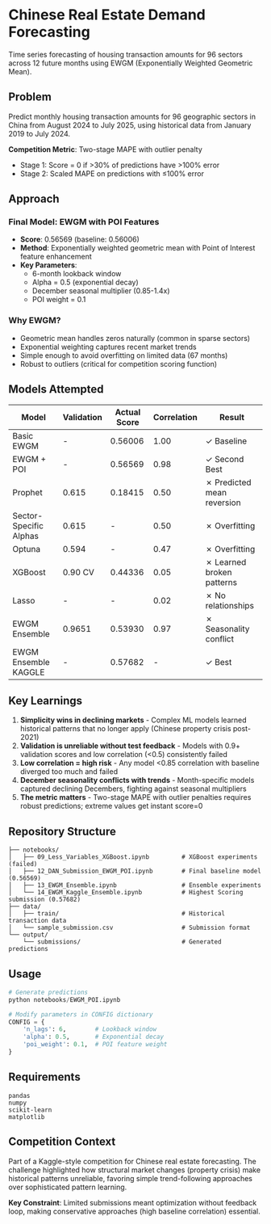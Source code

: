 # Chinese Real Estate Demand Forecasting

Time series forecasting of housing transaction amounts for 96 sectors across 12 future months using EWGM (Exponentially Weighted Geometric Mean).

## Problem

Predict monthly housing transaction amounts for 96 geographic sectors in China from August 2024 to July 2025, using historical data from January 2019 to July 2024.

**Competition Metric**: Two-stage MAPE with outlier penalty
- Stage 1: Score = 0 if >30% of predictions have >100% error
- Stage 2: Scaled MAPE on predictions with ≤100% error

## Approach

### Final Model: EWGM with POI Features
- **Score**: 0.56569 (baseline: 0.56006)
- **Method**: Exponentially weighted geometric mean with Point of Interest feature enhancement
- **Key Parameters**: 
  - 6-month lookback window
  - Alpha = 0.5 (exponential decay)
  - December seasonal multiplier (0.85-1.4x)
  - POI weight = 0.1

### Why EWGM?
- Geometric mean handles zeros naturally (common in sparse sectors)
- Exponential weighting captures recent market trends
- Simple enough to avoid overfitting on limited data (67 months)
- Robust to outliers (critical for competition scoring function)

## Models Attempted

| Model | Validation | Actual Score | Correlation | Result |
|-------|-----------|--------------|-------------|---------|
| Basic EWGM | - | 0.56006 | 1.00 | ✓ Baseline |
| EWGM + POI | - | 0.56569 | 0.98 | ✓ Second Best |
| Prophet | 0.615 | 0.18415 | 0.50 | ✗ Predicted mean reversion |
| Sector-Specific Alphas | 0.615 | - | 0.50 | ✗ Overfitting |
| Optuna | 0.594 | - | 0.47 | ✗ Overfitting |
| XGBoost | 0.90 CV | 0.44336 | 0.05 | ✗ Learned broken patterns |
| Lasso | - | - | 0.02 | ✗ No relationships |
| EWGM Ensemble | 0.9651 | 0.53930 | 0.97 | ✗ Seasonality conflict |
| EWGM Ensemble KAGGLE | - | 0.57682 | - | ✓ Best |

## Key Learnings

1. **Simplicity wins in declining markets** - Complex ML models learned historical patterns that no longer apply (Chinese property crisis post-2021)
2. **Validation is unreliable without test feedback** - Models with 0.9+ validation scores and low correlation (<0.5) consistently failed
3. **Low correlation = high risk** - Any model <0.85 correlation with baseline diverged too much and failed
4. **December seasonality conflicts with trends** - Month-specific models captured declining Decembers, fighting against seasonal multipliers
5. **The metric matters** - Two-stage MAPE with outlier penalties requires robust predictions; extreme values get instant score=0

## Repository Structure

```
├── notebooks/
│   ├── 09_Less_Variables_XGBoost.ipynb         # XGBoost experiments (failed)
│   ├── 12_DAN_Submission_EWGM_POI.ipynb        # Final baseline model (0.56569)
│   ├── 13_EWGM_Ensemble.ipynb                  # Ensemble experiments
│   └── 14_EWGM_Kaggle_Ensemble.ipynb           # Highest Scoring submission (0.57682)
├── data/
│   ├── train/                                  # Historical transaction data
│   └── sample_submission.csv                   # Submission format
└── output/
    └── submissions/                            # Generated predictions
```

## Usage

```python
# Generate predictions
python notebooks/EWGM_POI.ipynb

# Modify parameters in CONFIG dictionary
CONFIG = {
    'n_lags': 6,        # Lookback window
    'alpha': 0.5,       # Exponential decay
    'poi_weight': 0.1,  # POI feature weight
}
```

## Requirements

```
pandas
numpy
scikit-learn
matplotlib
```

## Competition Context

Part of a Kaggle-style competition for Chinese real estate forecasting. The challenge highlighted how structural market changes (property crisis) make historical patterns unreliable, favoring simple trend-following approaches over sophisticated pattern learning.

**Key Constraint**: Limited submissions meant optimization without feedback loop, making conservative approaches (high baseline correlation) essential.